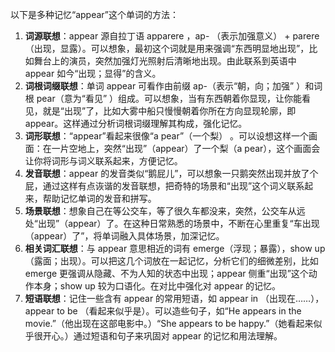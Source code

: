 以下是多种记忆“appear”这个单词的方法：
1. **词源联想**：appear 源自拉丁语 apparere ，ap- （表示加强意义） + parere （出现，显露）。可以想象，最初这个词就是用来强调“东西明显地出现”，比如舞台上的演员，突然加强灯光照射后清晰地出现。由此联系到英语中 appear 如今“出现；显得”的含义。 
2. **词根词缀联想**：单词 appear 可看作由前缀 ap-（表示“朝，向；加强” ）和词根 pear（意为“看见” ）组成。可以想象，当有东西朝着你显现，让你能看见，就是“出现”了，比如大雾中船只慢慢朝着你所在方向显现轮廓，即 appear。这样通过分析词根词缀理解其构成，强化记忆。 
3. **词形联想**：“appear”看起来很像“a pear”（一个梨） 。可以设想这样一个画面：在一片空地上，突然“出现”（appear）了一个梨（a pear），这个画面会让你将词形与词义联系起来，方便记忆。 
4. **发音联想**：appear 的发音类似“鹅屁儿”，可以想象一只鹅突然出现并放了个屁，通过这样有点诙谐的发音联想，把奇特的场景和“出现”这个词义联系起来，帮助记忆单词的发音和拼写。 
5. **场景联想**：想象自己在等公交车，等了很久车都没来，突然，公交车从远处“出现”（appear）了。在这种日常熟悉的场景中，不断在心里重复“车出现（appear）了”，将单词融入具体场景，加深记忆。 
6. **相关词汇联想**：与 appear 意思相近的词有 emerge（浮现；暴露），show up（露面；出现）。可以把这几个词放在一起记忆，分析它们的细微差别，比如 emerge 更强调从隐藏、不为人知的状态中出现；appear 侧重“出现”这个动作本身；show up 较为口语化。在对比中强化对 appear 的记忆。 
7. **短语联想**：记住一些含有 appear 的常用短语，如 appear in （出现在……），appear to be （看起来似乎是）。可以造些句子，如“He appears in the movie.”（他出现在这部电影中。）“She appears to be happy.”（她看起来似乎很开心。）通过短语和句子来巩固对 appear 的记忆和用法理解。 